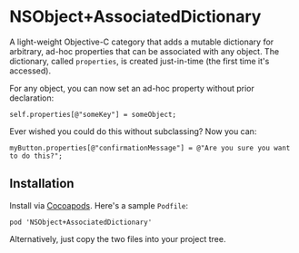 NSObject+AssociatedDictionary
=============================

A light-weight Objective-C category that adds a mutable dictionary for arbitrary, ad-hoc properties that can be associated with any object. The dictionary, called ``properties``, is created just-in-time (the first time it's accessed).

For any object, you can now set an ad-hoc property without prior declaration:

    self.properties[@"someKey"] = someObject;

Ever wished you could do this without subclassing? Now you can:

    myButton.properties[@"confirmationMessage"] = @"Are you sure you want to do this?";

   Installation
   ---
   Install via [Cocoapods](http://cocoapods.org/). Here's a sample ``Podfile``:

    pod 'NSObject+AssociatedDictionary'

Alternatively, just copy the two files into your project tree.
